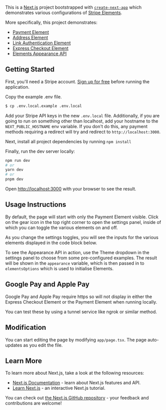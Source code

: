 This is a [Next.js](https://nextjs.org/) project bootstrapped with [`create-next-app`](https://github.com/vercel/next.js/tree/canary/packages/create-next-app) which demonstrates various configurations of [Stripe Elements](https://stripe.com/docs/payments/elements).

More specifically, this project demonstrates:

- [Payment Element](https://stripe.com/docs/payments/payment-element)
- [Address Element](https://stripe.com/docs/elements/address-element)
- [Link Authentication Element](https://stripe.com/docs/payments/elements/link-authentication-element)
- [Express Checkout Element](https://stripe.com/docs/elements/express-checkout-element)
- [Elements Appearance API](https://stripe.com/docs/elements/appearance-api)

## Getting Started

First, you'll need a Stripe account. [Sign up for free](https://dashboard.stripe.com/register) before running the application.

Copy the example .env file.

```bash
$ cp .env.local.example .env.local
```

Add your Stripe API keys in the new `.env.local` file. Additionally, if you are going to run on something other than localhost, add your hostname to the `NEXT_PUBLIC_HOSTNAME` env variable. If you don't do this, any payment methods requiring a redirect will try and redirect to `http://localhost:3000`.

Next, install all project dependencies by running `npm install`

Finally, run the dev server locally:

```bash
npm run dev
# or
yarn dev
# or
pnpm dev
```

Open [http://localhost:3000](http://localhost:3000) with your browser to see the result.

## Usage Instructions

By default, the page will start with only the Payment Element visible. Click on the gear icon in the top right corner to open the settings panel, inside of which you can toggle the various elements on and off.

As you change the settings toggles, you will see the inputs for the various elements displayed in the code block below.

To see the Appearance API in action, use the Theme dropdown in the settings panel to choose from some pre-configured examples. The result will be shown in the `appearance` variable, which is then passed in to `elementsOptions` which is used to initialise Elements.

## Google Pay and Apple Pay

Google Pay and Apple Pay require https so will not display in either the Express Checkout Element or the Payment Element when running locally.

You can test these by using a tunnel service like ngrok or similar method.

## Modification

You can start editing the page by modifying `app/page.tsx`. The page auto-updates as you edit the file.

## Learn More

To learn more about Next.js, take a look at the following resources:

- [Next.js Documentation](https://nextjs.org/docs) - learn about Next.js features and API.
- [Learn Next.js](https://nextjs.org/learn) - an interactive Next.js tutorial.

You can check out [the Next.js GitHub repository](https://github.com/vercel/next.js/) - your feedback and contributions are welcome!
